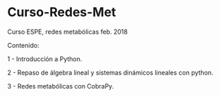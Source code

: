 # Curso-Redes-Met
Curso ESPE, redes metabólicas feb. 2018

Contenido: 

  1 - Introducción a Python. 
  
  2 - Repaso de álgebra lineal y sistemas dinámicos lineales con python. 
  
  3 - Redes metabólicas con CobraPy.
